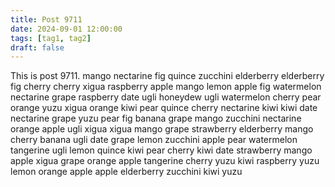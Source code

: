 ```yaml
---
title: Post 9711
date: 2024-09-01 12:00:00
tags: [tag1, tag2]
draft: false
---
```

This is post 9711.
mango
nectarine
fig
quince
zucchini
elderberry
elderberry
fig
cherry
cherry
xigua
raspberry
apple
mango
lemon
apple
fig
watermelon
nectarine
grape
raspberry
date
ugli
honeydew
ugli
watermelon
cherry
pear
orange
yuzu
xigua
orange
kiwi
pear
quince
cherry
nectarine
kiwi
kiwi
date
nectarine
grape
yuzu
pear
fig
banana
grape
mango
zucchini
nectarine
orange
apple
ugli
xigua
xigua
mango
grape
strawberry
elderberry
mango
cherry
banana
ugli
date
grape
lemon
zucchini
apple
pear
watermelon
tangerine
ugli
lemon
quince
kiwi
pear
cherry
kiwi
date
strawberry
mango
apple
xigua
grape
orange
apple
tangerine
cherry
yuzu
kiwi
raspberry
yuzu
lemon
orange
apple
apple
elderberry
zucchini
kiwi
yuzu
